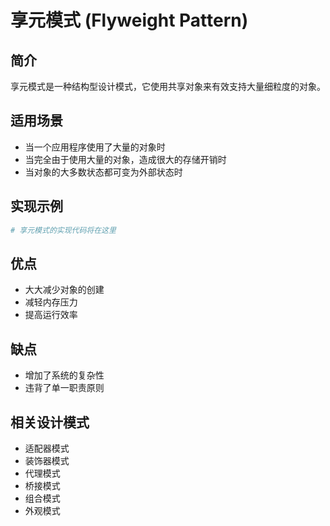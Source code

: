 # 享元模式 (Flyweight Pattern)

## 简介
享元模式是一种结构型设计模式，它使用共享对象来有效支持大量细粒度的对象。

## 适用场景
- 当一个应用程序使用了大量的对象时
- 当完全由于使用大量的对象，造成很大的存储开销时
- 当对象的大多数状态都可变为外部状态时

## 实现示例
```python
# 享元模式的实现代码将在这里
```

## 优点
- 大大减少对象的创建
- 减轻内存压力
- 提高运行效率

## 缺点
- 增加了系统的复杂性
- 违背了单一职责原则

## 相关设计模式
- 适配器模式
- 装饰器模式
- 代理模式
- 桥接模式
- 组合模式
- 外观模式
